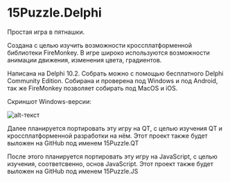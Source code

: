 # 15Puzzle.Delphi
Простая игра в пятнашки. 

  Создана с целью изучить возможности кроссплатформенной библиотеки FireMonkey. 
  В игре широко используются возможности анимации движения, изменения цвета, градиентов.
  
  Написана на Delphi 10.2. Собрать можно с помощью бесплатного Delphi Community Edition.
Собирана и проверена под Windows и под Android, так же FireMonkey позволяет собирать под MacOS и iOS. 

  Скриншот Windows-версии:

![alt-текст](https://github.com/GeorgeBobrov/Puzzle15.Delphi/blob/master/15Puzzle_Windows.png "Скриншот Windows-версии")

  Далее планируется портировать эту игру на QT, с целью изучения QT и кроссплатформенной разработки на нём.
  Этот проект также будет выложен на GitHub под именем 15Puzzle.QT
  
  После этого планируется портировать эту игру на JavaScript, с целью изучения, соответсвенно, основ JavaScript.
  Этот проект также будет выложен на GitHub под именем 15Puzzle.JS

